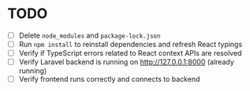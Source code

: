 # TODO

- [ ] Delete `node_modules` and `package-lock.json`
- [ ] Run `npm install` to reinstall dependencies and refresh React typings
- [ ] Verify if TypeScript errors related to React context APIs are resolved
- [ ] Verify Laravel backend is running on http://127.0.0.1:8000 (already running)
- [ ] Verify frontend runs correctly and connects to backend
